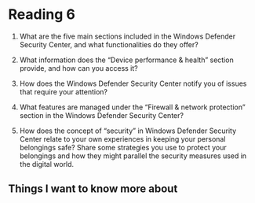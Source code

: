 # Reading 6

1. What are the five main sections included in the Windows Defender Security Center, and what functionalities do they offer?


2. What information does the “Device performance & health” section provide, and how can you access it?


3. How does the Windows Defender Security Center notify you of issues that require your attention?


4. What features are managed under the “Firewall & network protection” section in the Windows Defender Security Center?


5. How does the concept of “security” in Windows Defender Security Center relate to your own experiences in keeping your personal belongings safe? Share some strategies you use to protect your belongings and how they might parallel the security measures used in the digital world.


## Things I want to know more about